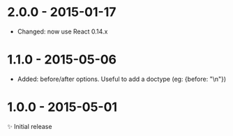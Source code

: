 # 2.0.0 - 2015-01-17

- Changed: now use React 0.14.x  

# 1.1.0 - 2015-05-06

- Added: before/after options. Useful to add a doctype (eg: {before: "<!doctype html>\n"})

# 1.0.0 - 2015-05-01

✨ Initial release
